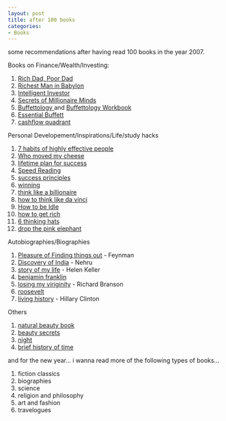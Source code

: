 ```yaml
---
layout: post
title: after 100 books
categories:
- Books
---
```



some recommendations after having read 100 books in the year 2007.

 Books on Finance/Wealth/Investing:

1. [Rich Dad, Poor Dad](/rich-dad-poor-dad-by-robert-kiwosaki/)
2. [Richest Man in Babylon](/richest-man-in-babylon-by-george-s-clason/)
3. [Intelligent Investor](/the-intelligent-invester-by-benjamin-graham/)
4. [Secrets of Millionaire Minds ](/secrets-of-the-millionaire-mind-by-eker/)
5. [Buffettology ](/buffettology-by-mary-buffet-david-clark/)and [Buffettology Workbook](/buffetology-workbook-by-mary-buffet-and-david-clark/)
6. [Essential Buffett](/essential-buffet/)
7. [cashflow quadrant](/cashflow-quadrant-by-robert-kiyosaki/)

Personal Developement/Inspirations/Life/study hacks

1. [7 habits of highly effective people](/7-habits-of-highly-effective-people-by-stephen-covey/)
2. [Who moved my cheese](/who-moved-my-cheese-by-spencer-johnson/)
3. [lifetime plan for success](/lifetime-plan-for-sucess-by-dale-carnegie/)
4. [Speed Reading](/the-speed-reading-book-by-tony-buzan/)
5. [success principles](/the-success-principles-by-jack-canfield/)
6. [winning](/winning-by-jack-welch/)
7. [think like a billionaire](/think-like-a-billionaire-by-donald-trump/)
8. [how to think like da vinci](/how-to-think-like-da-vinci-by-michael-gelb/)
9. [How to be Idle ](/how-to-be-idle-by-tom-hodgkinson/)
10. [how to get rich](/how-to-get-rich-by-donald-trump/)
11. [6 thinking hats](/6-thinking-hats-by-edward-de-bono/)
12. [drop the pink elephant](/drop-the-pink-elephant-by-bill-mcfarlan/)

Autobiographies/Biographies

1. [Pleasure of Finding things out](/pleasure-of-finding-thing-out-by-richard-feynman/) - Feynman
2. [Discovery of India](/discovery-of-india-by-jawaharlal-nehru/) - Nehru
3. [story of my life](/the-story-of-my-life-by-helen-keller/) - Helen Keller
4. [benjamin franklin](/autobiography-of-benjamin-franklin/)
5. [losing my viriginity](/losing-my-virginity-by-richard-branson/) - Richard Branson
6. [roosevelt](/autobiography-of-theodore-roosevelt/)
7. [living history](/living-history-by-hillary-clinton/) - Hillary Clinton

Others

1. [natural beauty book](/natural-beauty-book-by-josephine-fairley/)
2. [beauty secrets](/beauty-secrets-by-diane-irons/)
3. [night](/night-by-elie-wiesel/)
4. [brief history of time](/brief-history-of-time-by-stephen-hawking/)

and for the new year... i wanna read more of the following types of books...

1. fiction classics
2. biographies
3. science
4. religion and philosophy
5. art and fashion
6. travelogues
